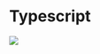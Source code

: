 # Typescript

<a href="https://github.com/zhaokaiwin/Typescript">
  <img align="center" src="https://github.com/zhaokaiwin/Typescript/?username=zhaokaiwin&repo=github-readme-stats" />
</a>
